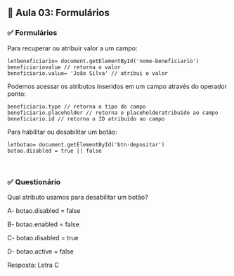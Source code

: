 ## 📝 Aula 03: Formulários
### ✅ Formulários
Para recuperar ou atribuir valor a um campo:
```
letbeneficiario= document.getElementById('nome-beneficiario')
beneficiariovalue // retorna o valor
beneficiario.value= 'João Silva' // atribui o valor
```

Podemos acessar os atributos inseridos em um campo através do operador ponto:
```
beneficiario.type // retorna o tipo do campo
beneficiario.placeholder // retorna o placeholderatribuído ao campo
beneficiario.id // retorna o ID atribuído ao campo
```

Para habilitar ou desabilitar um botão:
```
letbotao= document.getElementById('btn-depositar')
botao.disabled = true || false
```

<br>

### ✅ Questionário
Qual atributo usamos para desabilitar um botão?

A- botao.disabled = false

B- botao.enabled = false

C- botao.disabled = true

D- botao.active = false 

Resposta: Letra C